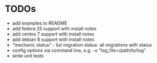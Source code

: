 # TODOs

* add examples to README
* add fedora 25 support with install notes
* add centos 7 support with install notes
* add debian 8 support with install notes
* "mechanic status" - list migration status: all migrations with status
* config options via command line, e.g. -o "log_file=/path/to/log"
* write unit tests
